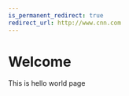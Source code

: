 ```yaml
---
is_permanent_redirect: true
redirect_url: http://www.cnn.com
---
```


# Welcome

This is hello world page

